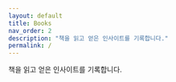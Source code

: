 ```yaml
---
layout: default
title: Books
nav_order: 2
description: "책을 읽고 얻은 인사이트를 기록합니다."
permalink: /
---
```


책을 읽고 얻은 인사이트를 기록합니다.